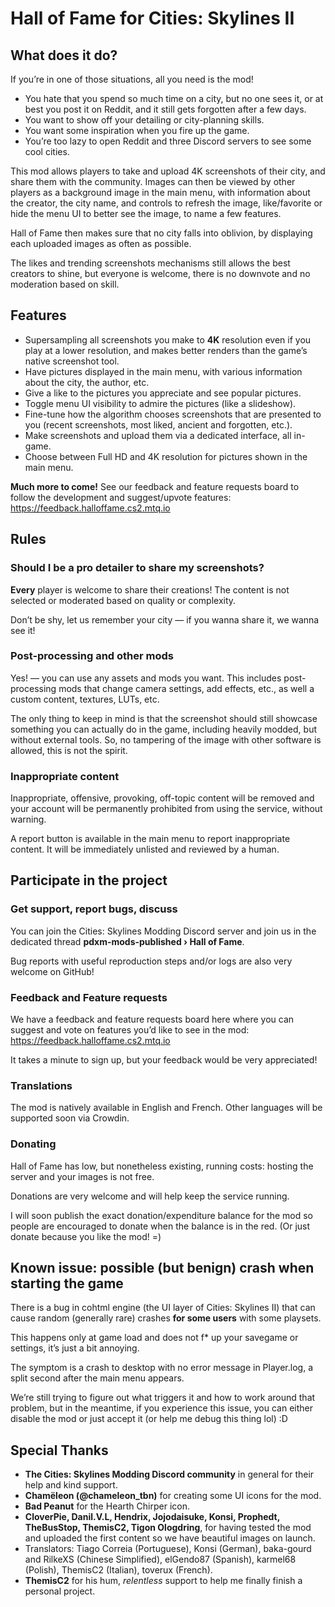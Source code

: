 ﻿# Hall of Fame for Cities: Skylines II

## What does it do?

If you’re in one of those situations, all you need is the mod!
- You hate that you spend so much time on a city, but no one sees it, or at best
  you post it on Reddit, and it still gets forgotten after a few days.
- You want to show off your detailing or city-planning skills.
- You want some inspiration when you fire up the game.
- You’re too lazy to open Reddit and three Discord servers to see some cool
  cities.

This mod allows players to take and upload 4K screenshots of their city, and
share them with the community. Images can then be viewed by other players as a
background image in the main menu, with information about the creator, the city
name, and controls to refresh the image, like/favorite or hide the menu UI to
better see the image, to name a few features.

Hall of Fame then makes sure that no city falls into oblivion, by displaying
each uploaded images as often as possible.

The likes and trending screenshots mechanisms still allows the best creators to
shine, but everyone is welcome, there is no downvote and no moderation based on
skill.

## Features

- Supersampling all screenshots you make to **4K** resolution even if you play
  at a lower resolution, and makes better renders than the game’s native
  screenshot tool.
- Have pictures displayed in the main menu, with various information about the
  city, the author, etc.
- Give a like to the pictures you appreciate and see popular pictures.
- Toggle menu UI visibility to admire the pictures (like a slideshow).
- Fine-tune how the algorithm chooses screenshots that are presented to you
  (recent screenshots, most liked, ancient and forgotten, etc.).
- Make screenshots and upload them via a dedicated interface, all in-game.
- Choose between Full HD and 4K resolution for pictures shown in the main menu.

**Much more to come!** See our feedback and feature requests board to follow the
development and suggest/upvote features:
https://feedback.halloffame.cs2.mtq.io

## Rules

### Should I be a pro detailer to share my screenshots?

**Every** player is welcome to share their creations!
The content is not selected or moderated based on quality or complexity.

Don’t be shy, let us remember your city — if you wanna share it, we wanna see
it!

### Post-processing and other mods

Yes! — you can use any assets and mods you want. This includes post-processing
mods that change camera settings, add effects, etc., as well a custom content,
textures, LUTs, etc.

The only thing to keep in mind is that the screenshot should still showcase
something you can actually do in the game, including heavily modded, but without
external tools.
So, no tampering of the image with other software is allowed, this is not the
spirit.

### Inappropriate content

Inappropriate, offensive, provoking, off-topic content will be removed and your
account will be permanently prohibited from using the service, without warning.

A report button is available in the main menu to report inappropriate content.
It will be immediately unlisted and reviewed by a human.

## Participate in the project

### Get support, report bugs, discuss

You can join the Cities: Skylines Modding Discord server and join us in the
dedicated thread **pdxm-mods-published › Hall of Fame**.

Bug reports with useful reproduction steps and/or logs are also very welcome on
GitHub!

### Feedback and Feature requests

We have a feedback and feature requests board here where you can suggest and
vote on features you’d like to see in the mod:
https://feedback.halloffame.cs2.mtq.io

It takes a minute to sign up, but your feedback would be very appreciated!

### Translations

The mod is natively available in English and French. Other languages will be
supported soon via Crowdin.

### Donating

Hall of Fame has low, but nonetheless existing, running costs: hosting the
server and your images is not free.

Donations are very welcome and will help keep the service running.

I will soon publish the exact donation/expenditure balance for the mod so people
are encouraged to donate when the balance is in the red.
(Or just donate because you like the mod! =)

## Known issue: possible (but benign) crash when starting the game

There is a bug in cohtml engine (the UI layer of Cities: Skylines II) that can
cause random (generally rare) crashes **for some users** with some playsets.

This happens only at game load and does not f* up your savegame or settings,
it’s just a bit annoying.

The symptom is a crash to desktop with no error message in Player.log, a split
second after the main menu appears.

We’re still trying to figure out what triggers it and how to work around that
problem, but in the meantime, if you experience this issue, you can either
disable the mod or just accept it (or help me debug this thing lol) :D

## Special Thanks

- **The Cities: Skylines Modding Discord community** in general for their help
  and kind support.
- **Chamëleon (@chameleon_tbn)** for creating some UI icons for the mod.
- **Bad Peanut** for the Hearth Chirper icon.
- **CloverPie, Danil.V.L, Hendrix, Jojodaisuke, Konsi, Prophedt, TheBusStop,
  ThemisC2, Tigon Ologdring**, for having tested the mod and uploaded the first
  content so we have beautiful images on launch.
- Translators:
  Tiago Correia (Portuguese),
  Konsi (German),
  baka-gourd and RilkeXS (Chinese Simplified),
  elGendo87 (Spanish),
  karmel68 (Polish),
  ThemisC2 (Italian),
  toverux (French).
- **ThemisC2** for his hum, *relentless* support to help me finally finish a
  personal project.
